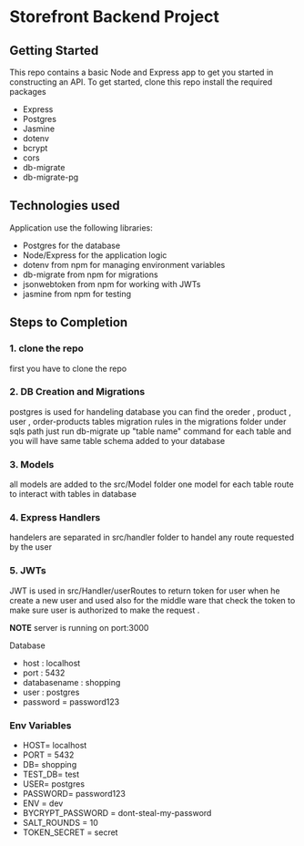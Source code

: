 # Storefront Backend Project

## Getting Started

This repo contains a basic Node and Express app to get you started in constructing an API. To get started, clone this repo install the required packages 
- Express
- Postgres
- Jasmine
- dotenv
- bcrypt
- cors
- db-migrate
- db-migrate-pg

## Technologies used
Application use the following libraries:
- Postgres for the database
- Node/Express for the application logic
- dotenv from npm for managing environment variables
- db-migrate from npm for migrations
- jsonwebtoken from npm for working with JWTs
- jasmine from npm for testing

## Steps to Completion

### 1. clone the repo

first you have to clone the repo 


### 2.  DB Creation and Migrations

postgres is used for handeling database you can find the oreder , product , user , order-products tables migration rules in the migrations folder under sqls path
just run db-migrate up "table name" command for each table and you will have same table schema added to your database  

### 3. Models

all models are added to the src/Model folder
one model for each table route to interact with tables in database

### 4. Express Handlers

handelers are separated in src/handler folder to handel any route requested by the user 

### 5. JWTs

JWT is used in src/Handler/userRoutes to return token for user when he create a new user and used also for the middle ware that check the token to make sure user is authorized to make the request .

**NOTE** 
server is running on port:3000 

Database
- host : localhost
- port : 5432
- databasename : shopping
- user : postgres
- password = password123

### Env Variables


-    HOST= localhost
-    PORT = 5432
-    DB= shopping
-    TEST_DB= test
-    USER= postgres
-    PASSWORD= password123
-    ENV = dev 
-    BYCRYPT_PASSWORD = dont-steal-my-password
-    SALT_ROUNDS =  10
-    TOKEN_SECRET = secret